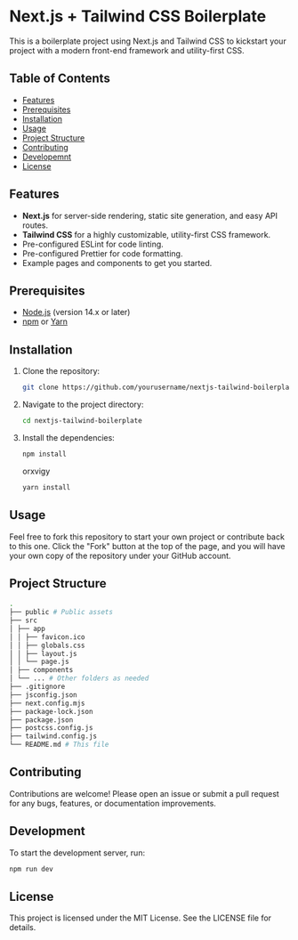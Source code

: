 # Next.js + Tailwind CSS Boilerplate

This is a boilerplate project using Next.js and Tailwind CSS to kickstart your project with a modern front-end framework and utility-first CSS.

## Table of Contents

- [Features](#features)
- [Prerequisites](#prerequisites)
- [Installation](#installation)
- [Usage](#usage)
- [Project Structure](#project-structure)
- [Contributing](#contributing)
- [Developemnt](#Development)
- [License](#license)

## Features

- **Next.js** for server-side rendering, static site generation, and easy API routes.
- **Tailwind CSS** for a highly customizable, utility-first CSS framework.
- Pre-configured ESLint for code linting.
- Pre-configured Prettier for code formatting.
- Example pages and components to get you started.

## Prerequisites

- [Node.js](https://nodejs.org/) (version 14.x or later)
- [npm](https://www.npmjs.com/) or [Yarn](https://yarnpkg.com/)

## Installation

1. Clone the repository:

   ```sh
   git clone https://github.com/yourusername/nextjs-tailwind-boilerplate.git
   ```

2. Navigate to the project directory:

   ```sh
   cd nextjs-tailwind-boilerplate
   ```

3. Install the dependencies:
   ```sh
   npm install
   ```
   orxvigy
   ```sh
   yarn install
   ```

## Usage

Feel free to fork this repository to start your own project or contribute back to this one. Click the "Fork" button at the top of the page, and you will have your own copy of the repository under your GitHub account.

## Project Structure

```bash
.
├── public # Public assets
├── src
│ ├── app
│ │ ├── favicon.ico
│ │ ├── globals.css
│ │ ├── layout.js
│ │ └── page.js
│ ├── components
│ └── ... # Other folders as needed
├── .gitignore
├── jsconfig.json
├── next.config.mjs
├── package-lock.json
├── package.json
├── postcss.config.js
├── tailwind.config.js
└── README.md # This file
```

## Contributing

Contributions are welcome! Please open an issue or submit a pull request for any bugs, features, or documentation improvements.

## Development

To start the development server, run:

```sh
npm run dev
```

## License

This project is licensed under the MIT License. See the LICENSE file for details.
